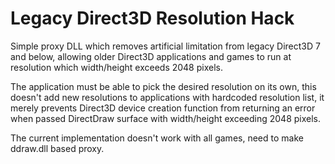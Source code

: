 # Legacy Direct3D Resolution Hack

Simple proxy DLL which removes artificial limitation from legacy Direct3D 7 and below,
allowing older Direct3D applications and games to run at resolution which width/height
exceeds 2048 pixels.

The application must be able to pick the desired resolution on its own, this
doesn't add new resolutions to applications with hardcoded resolution list, it merely
prevents Direct3D device creation function from returning an error when passed DirectDraw
surface with width/height exceeding 2048 pixels.

The current implementation doesn't work with all games, need to make ddraw.dll based proxy.

